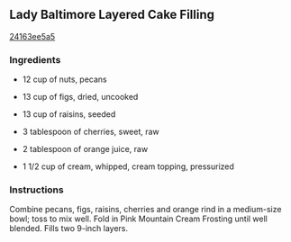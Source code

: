 ## Lady Baltimore Layered Cake Filling

[24163ee5a5](http://www.food.com/recipe/lady-baltimore-layered-cake-filling-119074)

### Ingredients

 - 12 cup of nuts, pecans

 - 13 cup of figs, dried, uncooked

 - 13 cup of raisins, seeded

 - 3 tablespoon of cherries, sweet, raw

 - 2 tablespoon of orange juice, raw

 - 1 1/2 cup of cream, whipped, cream topping, pressurized

### Instructions

Combine pecans, figs, raisins, cherries and orange rind in a medium-size bowl; toss to mix well. Fold in Pink Mountain Cream Frosting until well blended. Fills two 9-inch layers.